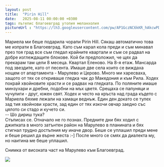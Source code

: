 ```yaml
---
layout: post
title:  "Pirin Hill"
date:   2025-08-11 00:00:00 +0300
tags: пътепис благоевград утопия меланхолия
pictureUrl : "https://lh3.googleusercontent.com/pw/AP1GczNC6kKR_hAkcwPDl3f8sfhJYHe_CmT0R640qTmXUP8vVIL4Ki63MORoHSI9muFA0aL1EsAl1K4YKZo5F03rbxW5516nZusBDVnmiI57jqlDgR7JCwvia1w_46mxdY2AdDsEWIDBSXA3gbkvLWddwqfifbJXpLTNw-x6zWcK5PrOrGqdQ2t9mgvccZoHd60WsURoxDMZCLZ3I8X_e6j23FgWQXbRosEk7NECksdwMp-PxdtFoozzJrF3XQp9dwr3VXn5oTaEUfBtU_anMTq2oXoKIvbQmZUPTI_Ywz8uvtjzbs27cno4P4_gq03yHwu_WrcbkFSR3YnjCX6AkBUjZxPbWqNy2YdcsI0GTLzmnFAkXMpmCFtiZVinbPgcp_nYL6V5Yp7ep02YhT-MSI_K-JCsKiU51wbiWY3aJIjQHGw7xRqo00bu2PG-D3ejQJq8Jg_P3Q26YX-H0xUrZX_9BQBST1VmfpughUX4xhv07zBmR0GNKVcjTyamtntdU4VhI-EDvTWUXXu7MsOb8sXG2jEswIKKEsOApPjXn7JV139jpQB4id_Iad0pRDfOyUw4Ay4iL4TEdjAqdM1NXkfxxeaemRnRaZ_jME9vtWfe2vwsx7St3z373mO0DTcf28zmkHhL8j3d9NHTTG0HOl3kdeK8C8QSdY3WvL8uCXYb-3aftJWG8Jw4ZLWpZob0RrbmcG5Y3weBtTMr4nXStw58oOrCN69KcSIb4Xm7CXQoWlMXtGR8M9KM10FygtNmwpDarOn4dSbiJHuDtDK7j_-onD0jsdEs9qH4MV7Pi8SdjEZTVObl8dz3DxFiiJ30XgMqNAu7aug3Va4S2-vI2ysDTr60D_Hs5xJ9Atm1z_4HuDs_-dC_IUE_PJI6lR2RPgHKtMgjbcZOutKKl7kYVtuor91vzKihhM_F0KLQDhVJ_RMbAP-h9QYd44AHUH4=w958-h539-no"
---
```

Мариела ми беше подарила чорапи Pirin Hill.
Сякаш автоматично това ме изпрати в Благоевград.
Като съм карал кола преди и съм минавал през тоя град
все съм гледал крайните квартали и съм се радвал на
добре изглеждащите блокове. Кой би предположил, че
щях да прекарам там цели 8 месеца. Квартал Еленово.
На 8-я етаж. Мансарда под звездите, като от песента.
Имаше две села които се виждаха нощем от апартамента -
Марулево и Церово. Много ми харесваха, защото от тях
се откриваше гледка чак до Македония и към Рила.
Ходех покрай хвойновите храсти и се радвах на гледката.
По поляните имаше минзухари и дребни, подобни на мъх цветя.
Срещаха се папуняци и чучулиги - друг, южен свят.
Ходех и често на кръста над града където с Мариела 
бяхме лежали на хамаци веднъж. Един ден докато се 
тулех зад тия хвойнови храсти, зад един от тях изкочи
овчар заедно със цялото си стадо и кучето си.  
-- Шо дириш тука?  
Стъписах се. Отначало не го познах. Предните дни бях
ходил с джипката в много затънтен район на Марулево
в планината и бях стигнал трудно достъпния му иначе двор.
Беше се уплашил преди мене и беше решил да върне жеста :-]
После много се смях да диалекта му, но наитина ме беше уплашил.

Снимка от високата част на Марулево към Благоевград.

![]({{page.pictureUrl}})
